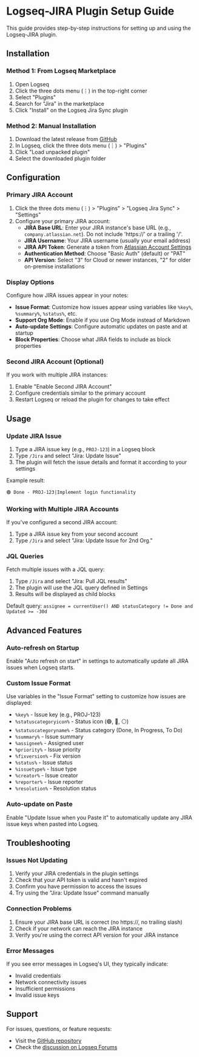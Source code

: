 # Logseq-JIRA Plugin Setup Guide

This guide provides step-by-step instructions for setting up and using the Logseq-JIRA plugin.

## Installation

### Method 1: From Logseq Marketplace
1. Open Logseq
2. Click the three dots menu (⋮) in the top-right corner
3. Select "Plugins"
4. Search for "Jira" in the marketplace
5. Click "Install" on the Logseq Jira Sync plugin

### Method 2: Manual Installation
1. Download the latest release from [GitHub](https://github.com/adyscorpius/logseq-jira/releases)
2. In Logseq, click the three dots menu (⋮) > "Plugins"
3. Click "Load unpacked plugin"
4. Select the downloaded plugin folder

## Configuration

### Primary JIRA Account

1. Click the three dots menu (⋮) > "Plugins" > "Logseq Jira Sync" > "Settings"
2. Configure your primary JIRA account:
   - **JIRA Base URL**: Enter your JIRA instance's base URL (e.g., `company.atlassian.net`). Do not include 'https://' or a trailing '/'.
   - **JIRA Username**: Your JIRA username (usually your email address)
   - **JIRA API Token**: Generate a token from [Atlassian Account Settings](https://id.atlassian.com/manage-profile/security/api-tokens)
   - **Authentication Method**: Choose "Basic Auth" (default) or "PAT"
   - **API Version**: Select "3" for Cloud or newer instances, "2" for older on-premise installations

### Display Options

Configure how JIRA issues appear in your notes:

- **Issue Format**: Customize how issues appear using variables like `%key%`, `%summary%`, `%status%`, etc.
- **Support Org Mode**: Enable if you use Org Mode instead of Markdown
- **Auto-update Settings**: Configure automatic updates on paste and at startup
- **Block Properties**: Choose what JIRA fields to include as block properties

### Second JIRA Account (Optional)

If you work with multiple JIRA instances:

1. Enable "Enable Second JIRA Account"
2. Configure credentials similar to the primary account
3. Restart Logseq or reload the plugin for changes to take effect

## Usage

### Update JIRA Issue

1. Type a JIRA issue key (e.g., `PROJ-123`) in a Logseq block
2. Type `/Jira` and select "Jira: Update Issue"
3. The plugin will fetch the issue details and format it according to your settings

Example result:
```
🟢 Done - PROJ-123|Implement login functionality
```

### Working with Multiple JIRA Accounts

If you've configured a second JIRA account:

1. Type a JIRA issue key from your second account
2. Type `/Jira` and select "Jira: Update Issue for 2nd Org."

### JQL Queries

Fetch multiple issues with a JQL query:

1. Type `/Jira` and select "Jira: Pull JQL results"
2. The plugin will use the JQL query defined in Settings
3. Results will be displayed as child blocks

Default query: `assignee = currentUser() AND statusCategory != Done and Updated >= -30d`

## Advanced Features

### Auto-refresh on Startup

Enable "Auto refresh on start" in settings to automatically update all JIRA issues when Logseq starts.

### Custom Issue Format

Use variables in the "Issue Format" setting to customize how issues are displayed:

- `%key%` - Issue key (e.g., PROJ-123)
- `%statuscategoryicon%` - Status icon (🟢, 🔵, ⚪️)
- `%statuscategoryname%` - Status category (Done, In Progress, To Do)
- `%summary%` - Issue summary
- `%assignee%` - Assigned user
- `%priority%` - Issue priority
- `%fixversion%` - Fix version
- `%status%` - Issue status
- `%issuetype%` - Issue type
- `%creator%` - Issue creator
- `%reporter%` - Issue reporter
- `%resolution%` - Resolution status

### Auto-update on Paste

Enable "Update Issue when you Paste it" to automatically update any JIRA issue keys when pasted into Logseq.

## Troubleshooting

### Issues Not Updating

1. Verify your JIRA credentials in the plugin settings
2. Check that your API token is valid and hasn't expired
3. Confirm you have permission to access the issues
4. Try using the "Jira: Update Issue" command manually

### Connection Problems

1. Ensure your JIRA base URL is correct (no https://, no trailing slash)
2. Check if your network can reach the JIRA instance
3. Verify you're using the correct API version for your JIRA instance

### Error Messages

If you see error messages in Logseq's UI, they typically indicate:
- Invalid credentials
- Network connectivity issues
- Insufficient permissions
- Invalid issue keys

## Support

For issues, questions, or feature requests:
- Visit the [GitHub repository](https://github.com/adyscorpius/logseq-jira)
- Check the [discussion on Logseq Forums](https://discuss.logseq.com/t/logseq-jira-plugin/12414?u=adit)